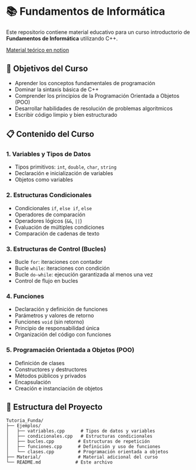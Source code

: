 # 📚 Fundamentos de Informática

Este repositorio contiene material educativo para un curso introductorio de **Fundamentos de Informática** utilizando C++.

[Material teórico en notion](https://www.notion.so/23e96443459f80afb583c586137b5d1a?v=23e96443459f8030929e000c7b1c09ac&source=copy_link)

## 🎯 Objetivos del Curso

- Aprender los conceptos fundamentales de programación
- Dominar la sintaxis básica de C++
- Comprender los principios de la Programación Orientada a Objetos (POO)
- Desarrollar habilidades de resolución de problemas algorítmicos
- Escribir código limpio y bien estructurado

## 📋 Contenido del Curso

### 1. Variables y Tipos de Datos
- Tipos primitivos: `int`, `double`, `char`, `string`
- Declaración e inicialización de variables
- Objetos como variables

### 2. Estructuras Condicionales
- Condicionales `if`, `else if`, `else`
- Operadores de comparación
- Operadores lógicos (`&&`, `||`)
- Evaluación de múltiples condiciones
- Comparación de cadenas de texto

### 3. Estructuras de Control (Bucles)
- Bucle `for`: iteraciones con contador
- Bucle `while`: iteraciones con condición
- Bucle `do-while`: ejecución garantizada al menos una vez
- Control de flujo en bucles

### 4. Funciones
- Declaración y definición de funciones
- Parámetros y valores de retorno
- Funciones `void` (sin retorno)
- Principio de responsabilidad única
- Organización del código con funciones

### 5. Programación Orientada a Objetos (POO)
- Definición de clases
- Constructores y destructores
- Métodos públicos y privados
- Encapsulación
- Creación e instanciación de objetos

## 📁 Estructura del Proyecto

```
Tutoria_Funda/
├── Ejemplos/
│   ├── vatriables.cpp      # Tipos de datos y variables
│   ├── condicionales.cpp   # Estructuras condicionales
│   ├── bucles.cpp         # Estructuras de repetición
│   ├── funciones.cpp      # Definición y uso de funciones
│   └── clases.cpp         # Programación orientada a objetos
├── Material/              # Material adicional del curso
└── README.md             # Este archivo
```
